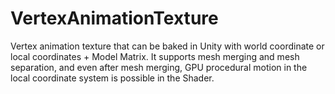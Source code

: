 # VertexAnimationTexture
Vertex animation texture that can be baked in Unity with world coordinate or local coordinates + Model Matrix. It supports mesh merging and mesh separation, and even after mesh merging, GPU procedural motion in the local coordinate system is possible in the Shader.

